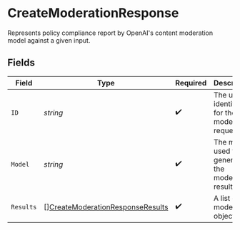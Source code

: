 # CreateModerationResponse

Represents policy compliance report by OpenAI's content moderation model against a given input.


## Fields

| Field                                                                                       | Type                                                                                        | Required                                                                                    | Description                                                                                 |
| ------------------------------------------------------------------------------------------- | ------------------------------------------------------------------------------------------- | ------------------------------------------------------------------------------------------- | ------------------------------------------------------------------------------------------- |
| `ID`                                                                                        | *string*                                                                                    | :heavy_check_mark:                                                                          | The unique identifier for the moderation request.                                           |
| `Model`                                                                                     | *string*                                                                                    | :heavy_check_mark:                                                                          | The model used to generate the moderation results.                                          |
| `Results`                                                                                   | [][CreateModerationResponseResults](../../models/shared/createmoderationresponseresults.md) | :heavy_check_mark:                                                                          | A list of moderation objects.                                                               |